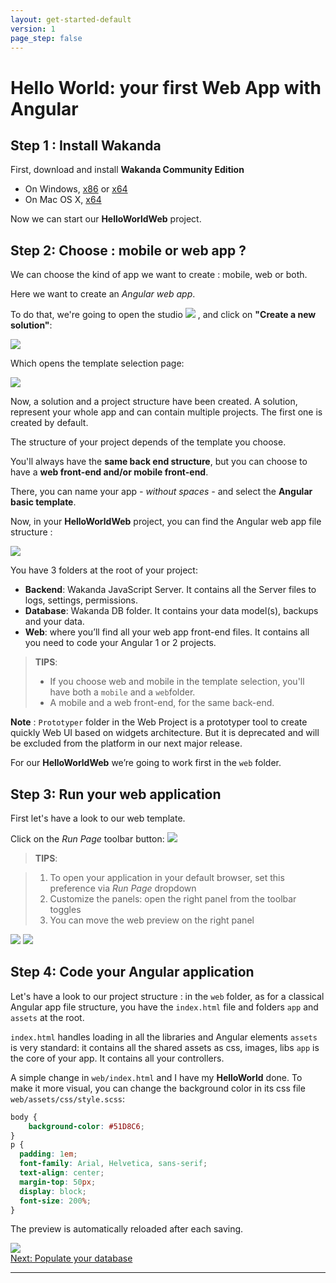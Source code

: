 ```yaml
---
layout: get-started-default
version: 1
page_step: false
---
```


# Hello World: your first Web App with Angular

## Step 1 : Install Wakanda

First, download and install **Wakanda Community Edition**

- On Windows, [x86](https://github.com/Wakanda/wakanda-digital-app-factory/releases/download/v1.1.3/wakanda-community-all_1.1.3_x86.msi "download") or [x64](https://github.com/Wakanda/wakanda-digital-app-factory/releases/download/v1.1.3/wakanda-community-all_1.1.3_x64.msi "download")
- On Mac OS X, [x64](https://github.com/Wakanda/wakanda-digital-app-factory/releases/download/v1.1.3/wakanda-community-all_1.1.3_x64.dmg "download")


Now we can start our **HelloWorldWeb** project.  

## Step 2: Choose : mobile or web app ?

We can choose the kind of app we want to create : mobile, web or both.

Here we want to create an *Angular web app*.

To do that, we're going to open the studio <img src="/img/logo/wakandaio_pic.png"/> , and click on **"Create a new solution"**:

<img src="/img/hp-initial.png"/>

Which opens the template selection page:  

<img src="/img/hww-template-selection-ng1.png"/>

Now, a solution and a project structure have been created. A solution, represent your whole app and can contain multiple projects. The first one is created by default. 

The structure of your project depends of the template you choose.

You'll always have the **same back end structure**, but you can choose to have a **web front-end and/or mobile front-end**.

There, you can name your app *- without spaces -* and select the **Angular basic template**.

Now, in your **HelloWorldWeb** project, you can find the Angular web app file structure :

<img src="/img/hww-file-structure-ng1.png"/>  

You have 3 folders at the root of your project:

- **Backend**: Wakanda JavaScript Server. It contains all the Server files to logs, settings, permissions.  
- **Database**: Wakanda DB folder. It contains your data model(s), backups and your data.
- **Web**: where you’ll find all your web app front-end files. It contains all you need to code your Angular 1 or 2 projects.

> **TIPS**:  
> - If you choose web and mobile in the template selection, you'll have both a `mobile` and a `web`folder.
> - A mobile and a web front-end, for the same back-end.


**Note** : `Prototyper` folder in the Web Project is a prototyper tool to create quickly Web UI based on widgets architecture. But it is deprecated and will be excluded from the platform in our next major release.

For our **HelloWorldWeb** we’re going to work first in the `web` folder.


## Step 3: Run your web application

First let's have a look to our web template.

Click on the _Run Page_ toolbar button:
<img src="/img/web-run-page-ng1.png"/>


> **TIPS**:  

> 1. To open your application in your default browser, set this preference via _Run Page_ dropdown
> 2. Customize the panels: open the right panel from the toolbar toggles
> 3. You can move the web preview on the right panel


<img src="/img/web-app-creation-ng1.png" />


<img src="/img/hww-run-template-ng1.png" />


## Step 4: Code your Angular application

Let's have a look to our project structure : in the `web` folder, as for a classical Angular app file structure, you have the `index.html` file and folders `app` and `assets` at the root.

`index.html` handles loading in all the libraries and Angular elements
`assets` is very standard: it contains all the shared assets as css, images, libs
`app` is the core of your app. It contains all your controllers.

A simple change in `web/index.html` and I have my **HelloWorld** done.
To make it more visual, you can change the background color in its css file `web/assets/css/style.scss`:

```css
body {
    background-color: #51D8C6;
}
p {
  padding: 1em;
  font-family: Arial, Helvetica, sans-serif;
  text-align: center;
  margin-top: 50px;
  display: block;
  font-size: 200%;
}
```

The preview is automatically reloaded after each saving.

<img src="/img/hww-run-helloworld-ng1.png"/>


<div class="navigation-step">
  <a class="btn next-button" href="populate-database.html">Next: Populate your database <i class="icon-chevron-right"></i></a>
</div>

---


